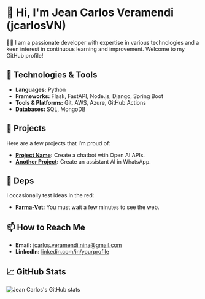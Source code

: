 # 👋 Hi, I'm Jean Carlos Veramendi (jcarlosVN)

👨‍💻 I am a passionate developer with expertise in various technologies and a keen interest in continuous learning and improvement. Welcome to my GitHub profile!

## 🔧 Technologies & Tools
- **Languages:** Python
- **Frameworks:** Flask, FastAPI, Node.js, Django, Spring Boot
- **Tools & Platforms:** Git, AWS, Azure, GitHub Actions
- **Databases:** SQL, MongoDB

## 🚀 Projects
Here are a few projects that I’m proud of:
- **[Project Name](https://github.com/jcarlosVN/chatbot):** Create a chatbot wtih Open AI APIs.
- **[Another Project](https://github.com/jcarlosVN/assistant_wapp):** Create an assistant AI in WhatsApp.

## 📝 Deps
I occasionally test ideas in the red:
- **[Farma-Vet]([https://medium.com/@yourusername](https://chatbot-web-jraa.onrender.com/)):** You must wait a few minutes to see the web.

## 📫 How to Reach Me
- **Email:** [jcarlos.veramendi.nina@gmail.com](mailto:jcarlos.veramendi.nina@gmail.com)
- **LinkedIn:** [linkedin.com/in/yourprofile](https://www.linkedin.com/in/jcveramendi)

## 📈 GitHub Stats
![Jean Carlos's GitHub stats](https://github-readme-stats.vercel.app/api?username=jcarlosVN&show_icons=true&theme=radical)
